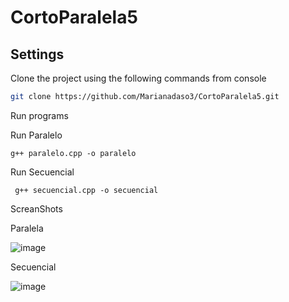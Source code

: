 # CortoParalela5

## Settings

Clone the project using the following commands from console

```bash
git clone https://github.com/Marianadaso3/CortoParalela5.git
```

Run programs

Run Paralelo
```Run Paralelo
g++ paralelo.cpp -o paralelo
```

Run Secuencial
```Run Secuencial
 g++ secuencial.cpp -o secuencial 
```

ScreanShots

Paralela

![image](https://github.com/Marianadaso3/CortoParalela5/assets/72479030/16e1e173-4ad8-494d-b9a8-382380f96a4b)

Secuencial

![image](https://github.com/Marianadaso3/CortoParalela5/assets/72479030/7b8d3df8-b224-4834-a572-eb7346f3ffea)
